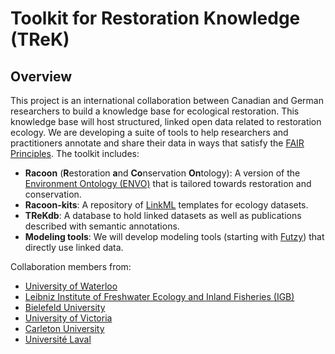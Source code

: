 # Toolkit for Restoration Knowledge (TReK)
## Overview
This project is an international collaboration between Canadian and German researchers to build a knowledge base for ecological restoration. This knowledge base will host structured, linked open data related to restoration ecology. 
We are developing a suite of tools to help researchers and practitioners annotate and share their data in ways that satisfy the [FAIR Principles](https://www.go-fair.org/fair-principles/). The toolkit includes:
- **Racoon** (**R**estoration **a**nd **Co**nservation **On**tology): A version of the [Environment Ontology (ENVO)](https://github.com/EnvironmentOntology/envo) that is tailored towards restoration and conservation.
- **Racoon-kits**: A repository of [LinkML](https://github.com/linkml) templates for ecology datasets.
- **TReKdb**: A database to hold linked datasets as well as publications described with semantic annotations.
- **Modeling tools**: We will develop modeling tools (starting with [Futzy](https://github.com/Toolkit-for-Restoration-Knowledge-TReK/Futzy)) that directly use linked data.

Collaboration members from:
- [University of Waterloo](https://uwaterloo.ca/)
- [Leibniz Institute of Freshwater Ecology and Inland Fisheries (IGB)](https://www.igb-berlin.de/)
- [Bielefeld University](https://www.uni-bielefeld.de/)
- [University of Victoria](https://www.uvic.ca/)
- [Carleton University](https://carleton.ca/)
- [Université Laval](https://www.ulaval.ca/)
